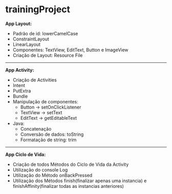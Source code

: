 # trainingProject #

**App Layout:**
- Padrão de id: lowerCamelCase
- ConstraintLayout
- LinearLayout
- Componentes: TextView, EditText, Button e ImageView
- Criação de Layout: Resource File

---

**App Activity:**
- Criação de Activities
- Intent
- PutExtra
- Bundle
- Manipulação de componentes:
  - Button -> setOnClickListener
  - TextView -> setText
  - EditText -> getEditableText
- Java:
  - Concatenação
  - Conversão de dados: toString
  - Formatação de string: trim

---

**App Ciclo de Vida:**
- Criação de todos Métodos do Ciclo de Vida da Activity
- Utilização do console Log
- Utilização do Método onBackPressed
- Utilização dos Métodos finish(finalizar apenas uma instancia) e finishAffinity(finalizar todas as instancias anteriores)